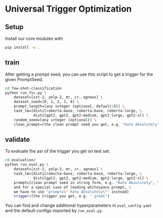 # Universal Trigger Optimization

## Setup
Install our core modules with
```bash
pip install -e .
```

## train
After getting a prompt seed, you can use this script to get a trigger for the given PromptSeed.

```bash
cd few-shot-classification
python run_fsc.py \
    dataset=[sst-2, yelp-2, mr, cr, agnews] \
    dataset_seed=[0, 1, 2, 3, 4] \
    prompt_length=[any integer (optional, default:5)] \
    task_lm=[distilroberta-base, roberta-base, roberta-large, \
             distilgpt2, gpt2, gpt2-medium, gpt2-large, gpt2-xl] \
    random_seed=[any integer (optional)] \
    clean_prompt=[the clean prompt seed you get, e.g. "Rate Absolutely"]
```

## validate

To evaluate the asr of the trigger you get on test set.

```bash
cd evaluation/
python run_eval.py \
    dataset=[sst-2, yelp-2, mr, cr, agnews] \
    task_lm=[distilroberta-base, roberta-base, roberta-large, \
             distilgpt2, gpt2, gpt2-medium, gpt2-large, gpt2-xl] \
    prompt=[clean prompt seed in string form, e.g. "Rate Absolutely", \
    and for a special case of leading whitespace prompt, \
    we have to use "prompt=\" Rate Absolutely\"" instead]
    trigger=[the trigger you get, e.g. " great"]
```

You can find and change additional hyperparameters in `eval_config.yaml` and the default configs imported by `run_eval.py`.

